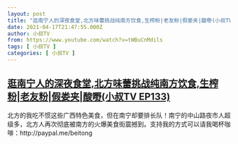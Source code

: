 ```yaml
---
layout: post
title: "逛南宁人的深夜食堂,北方味蕾挑战纯南方饮食,生榨粉|老友粉|假娄夹|酸嘢(小叔TV EP133)"
date: 2021-04-17T21:47:55.000Z
author: 小叔TV
from: https://www.youtube.com/watch?v=tWBuCnMdils
tags: [ 小叔TV ]
categories: [ 小叔TV ]
---
```

<!--1618696075000-->
[逛南宁人的深夜食堂,北方味蕾挑战纯南方饮食,生榨粉|老友粉|假娄夹|酸嘢(小叔TV EP133)](https://www.youtube.com/watch?v=tWBuCnMdils)
------

<div>
北方的我吃不惯这些广西特色美食，但在南宁却要排长队！南宁的中山路夜市人超级多，北方人再次彻底被南方的火爆美食街震撼到。支持我的方式可以请我喝杯咖啡：http://paypal.me/beitong
</div>
